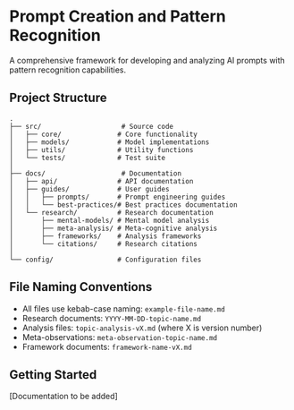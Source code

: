 # Prompt Creation and Pattern Recognition

A comprehensive framework for developing and analyzing AI prompts with pattern recognition capabilities.

## Project Structure

```
.
├── src/                    # Source code
│   ├── core/              # Core functionality
│   ├── models/            # Model implementations
│   ├── utils/             # Utility functions
│   └── tests/             # Test suite
│
├── docs/                   # Documentation
│   ├── api/               # API documentation
│   ├── guides/            # User guides
│   │   ├── prompts/       # Prompt engineering guides
│   │   └── best-practices/# Best practices documentation
│   └── research/          # Research documentation
│       ├── mental-models/ # Mental model analysis
│       ├── meta-analysis/ # Meta-cognitive analysis
│       ├── frameworks/    # Analysis frameworks
│       └── citations/     # Research citations
│
└── config/                # Configuration files
```

## File Naming Conventions

- All files use kebab-case naming: `example-file-name.md`
- Research documents: `YYYY-MM-DD-topic-name.md`
- Analysis files: `topic-analysis-vX.md` (where X is version number)
- Meta-observations: `meta-observation-topic-name.md`
- Framework documents: `framework-name-vX.md`

## Getting Started

[Documentation to be added] 